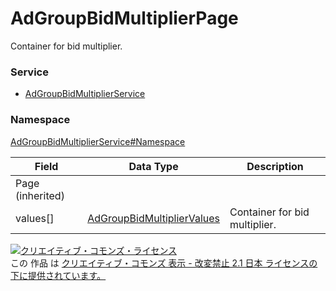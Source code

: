 # AdGroupBidMultiplierPage
Container for bid multiplier.
### Service
+ [AdGroupBidMultiplierService](../../services/AdGroupBidMultiplierService.md)

### Namespace
[AdGroupBidMultiplierService#Namespace](../../services/AdGroupBidMultiplierService.md#namespace)

| Field | Data Type | Description |
|---|---|---|
| Page (inherited)|||
| values[]| <a href="AdGroupBidMultiplierValues.md">AdGroupBidMultiplierValues</a>| Container for bid multiplier. |

<a rel="license" href="http://creativecommons.org/licenses/by-nd/2.1/jp/"><img alt="クリエイティブ・コモンズ・ライセンス" style="border-width:0" src="https://i.creativecommons.org/l/by-nd/2.1/jp/88x31.png" /></a><br />この 作品 は <a rel="license" href="http://creativecommons.org/licenses/by-nd/2.1/jp/">クリエイティブ・コモンズ 表示 - 改変禁止 2.1 日本 ライセンスの下に提供されています。</a>
